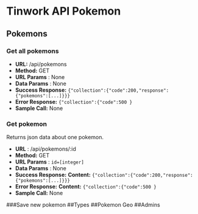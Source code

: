 # Tinwork API Pokemon

## Pokemons 
### Get all pokemons

* **URL:** /api/pokemons
* **Method:** GET
* **URL Params** : None
* **Data Params** : None
* **Success Response:** `{"collection":{"code":200,"response":{"pokemons":[...]}}}`
* **Error Response:** `{"collection":{"code":500 }`
* **Sample Call:** None
  
  
### Get pokemon
Returns json data about one pokemon.
* **URL** : /api/pokemons/:id
* **Method:** GET
* **URL Params** : `id=[integer]`
* **Data Params** : None
* **Success Response:**
    **Content:** `{"collection":{"code":200,"response":{"pokemons":[...]}}}`
* **Error Response:**
    **Content:** `{"collection":{"code":500 }`
* **Sample Call:** None
 
 
###Save new pokemon
##Types
##Pokemon Geo
##Admins
